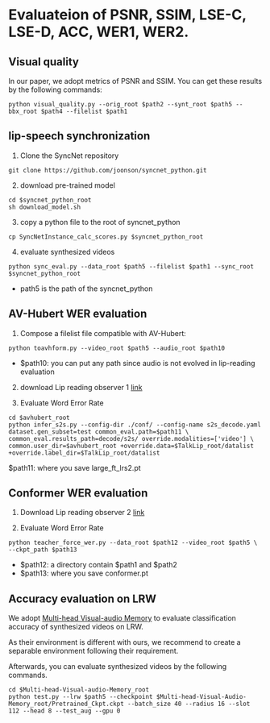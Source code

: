 # Evaluateion of PSNR, SSIM, LSE-C, LSE-D, ACC, WER1, WER2.

## Visual quality

In our paper, we adopt metrics of PSNR and SSIM. You can get these results by the following commands:
```
python visual_quality.py --orig_root $path2 --synt_root $path5 --bbx_root $path4 --filelist $path1
```

## lip-speech synchronization

1. Clone the SyncNet repository

```
git clone https://github.com/joonson/syncnet_python.git 
```

2. download pre-trained model

```
cd $syncnet_python_root
sh download_model.sh
```

3. copy a python file to the root of syncnet_python 
```
cp SyncNetInstance_calc_scores.py $syncnet_python_root
```

4. evaluate synthesized videos
```
python sync_eval.py --data_root $path5 --filelist $path1 --sync_root $syncnet_python_root
```
- path5 is the path of the syncnet_python 

## AV-Hubert WER evaluation 

1. Compose a filelist file compatible with AV-Hubert:
```
python toavhform.py --video_root $path5 --audio_root $path10
```
- $path10: you can put any path since audio is not evolved in lip-reading evaluation

2. download Lip reading observer 1 [link](https://drive.google.com/file/d/1wOsiXKLOeScrU6XuzebYA6Y-9ncd8-le/view?usp=share_link)

3. Evaluate Word Error Rate 
```
cd $avhubert_root
python infer_s2s.py --config-dir ./conf/ --config-name s2s_decode.yaml dataset.gen_subset=test common_eval.path=$path11 \
common_eval.results_path=decode/s2s/ override.modalities=['video'] \
common.user_dir=$avhubert_root +override.data=$TalkLip_root/datalist +override.label_dir=$TalkLip_root/datalist
```
$path11: where you save large_ft_lrs2.pt

## Conformer WER evaluation

1. Download Lip reading observer 2 [link](https://drive.google.com/file/d/16tpyaXLLTYUnIBT_YEWQ5ui6xUkBGcpM/view?usp=share_link)

2. Evaluate Word Error Rate 
```
python teacher_force_wer.py --data_root $path12 --video_root $path5 \
--ckpt_path $path13
```
- $path12: a directory contain $path1 and $path2
- $path13: where you save conformer.pt

## Accuracy evaluation on LRW

We adopt [Multi-head Visual-audio Memory](https://github.com/ms-dot-k/Multi-head-Visual-Audio-Memory) to evaluate classification accuracy of synthesized videos on LRW.

As their environment is different with ours, we recommend to create a separable environment following their requirement.

Afterwards, you can evaluate synthesized videos by the following commands.

```
cd $Multi-head-Visual-audio-Memory_root
python test.py --lrw $path5 --checkpoint $Multi-head-Visual-Audio-Memory_root/Pretrained_Ckpt.ckpt --batch_size 40 --radius 16 --slot 112 --head 8 --test_aug --gpu 0
```


